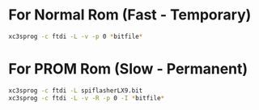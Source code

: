 # For Normal Rom (Fast - Temporary)

```bash
xc3sprog -c ftdi -L -v -p 0 *bitfile*
```

# For PROM Rom (Slow - Permanent)

```bash
xc3sprog -c ftdi -L spiflasherLX9.bit
xc3sprog -c ftdi -L -v -R -p 0 -I *bitfile*
```